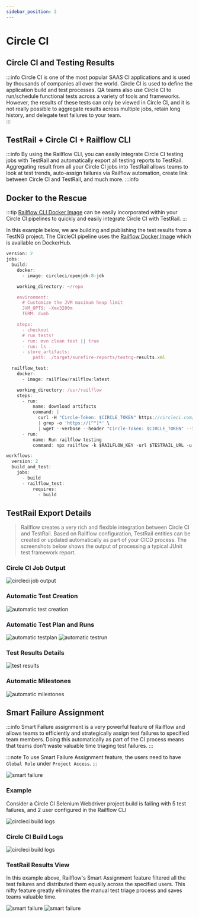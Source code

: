 ```yaml
---
sidebar_position: 2
---
```


# Circle CI

## Circle CI and Testing Results
:::info
Circle CI is one of the most popular SAAS CI applications and is used by thousands of companies all over the world. Circle CI is used to define the application build and test processes. QA teams also use Circle CI to run/schedule functional tests across a variety of tools and frameworks. However, the results of these tests can only be viewed in Circle CI, and it is not really possible to aggregate results across multiple jobs, retain long history, and delegate test failures to your team.  
:::

## TestRail + Circle CI + Railflow CLI
:::info
By using the Railflow CLI, you can easily integrate Circle CI testing jobs with TestRail and automatically export all testing reports to TestRail. Aggregating result from all your Circle CI jobs into TestRail allows teams to look at test trends, auto-assign failures via Railflow automation, create link between Circle CI and TestRail, and much more. 
:::info

## Docker to the Rescue
:::tip
[Railflow CLI Docker Image](https://hub.docker.com/r/railflow/railflow) can be easily incorporated within your Circle CI pipelines to quickly and easily integrate Circle CI with TestRail. 
:::

In this example below, we are building and publishing the test results from a TestNG project. The CircleCI pipeline uses the [Railflow Docker Image](https://hub.docker.com/r/railflow/railflow) which is available on DockerHub.


```jsx title="Circle CI Pipeline Example"
version: 2
jobs:
  build:
    docker:
      - image: circleci/openjdk:8-jdk

    working_directory: ~/repo

    environment:
      # Customize the JVM maximum heap limit
      JVM_OPTS: -Xmx3200m
      TERM: dumb

    steps:
      - checkout
      # run tests!
      - run: mvn clean test || true
      - run: ls .
      - store_artifacts:
          path: ./target/surefire-reports/testng-results.xml

  railflow_test:
    docker:
      - image: railflow/railflow:latest

    working_directory: /usr/railflow
    steps:
      - run:
          name: download artifacts
          command: |
            curl -H "Circle-Token: $CIRCLE_TOKEN" https://circleci.com/api/v1.1/project/github/railflow/testng_example/10/artifacts \
            | grep -o 'https://[^"]*' \
            | wget --verbose --header "Circle-Token: $CIRCLE_TOKEN" --input-file -
      - run:
          name: Run railflow testing
          command: npx railflow -k $RAILFLOW_KEY -url $TESTRAIL_URL -u $RAILFLOW_USERNAME -p $RAILFLOW_PASSWORD -pr "CircleCI-Demo" -path Demo/TestNG -f testng -a john@foo.com, jane@foo.com -r /usr/railflow/testng-results.xml -tp TestPlanName

workflows:
  version: 2
  build_and_test:
    jobs:
      - build
      - railflow_test:
          requires:
            - build

```

## TestRail Export Details
>Railflow creates a very rich and flexible integration between Circle CI and TestRail. Based on Railflow configuration, TestRail entities can be created or updated automatically as part of your CICD process. The screenshots below shows the output of processing a typical JUnit test framework report. 

### Circle CI Job Output 
![circleci job output ](/img/cicd/circleci/circle-build-output.png)

### Automatic Test Creation
![automatic test creation ](/img/cicd/jenkins/plugin-exec-3.png)

### Automatic Test Plan and Runs
![automatic testplan ](/img/cicd/jenkins/plugin-exec-4.png)
![automatic testrun ](/img/cicd/jenkins/plugin-exec-5.png)

### Test Results Details
![test results ](/img/cicd/jenkins/plugin-exec-6.png)

### Automatic Milestones
![automatic milestones ](/img/cicd/jenkins/plugin-exec-7.png)


## Smart Failure Assignment
:::info
Smart Failure assignment is a very powerful feature of Railflow and allows teams to efficiently and strategically assign test failures to specified team members. Doing this automatically as part of the CI process means that teams don't waste valuable time triaging test failures. 
:::

:::note
To use Smart Failure Assignment feature, the users need to have `Global Role` under `Project Access`.
::: 

![smart failure](/img/cicd/jenkins/smart-failure-5.png)

### Example
Consider a Circle CI Selenium Webdriver project build is failing with 5 test failures, and 2 user configured in the Railflow CLI

![circleci build logs](/img/cicd/circleci/circle-smart-assign.png)

### Circle CI Build Logs 

![circleci build logs](/img/cicd/jenkins/smart-failure-2.png)

### TestRail Results View
In this example above, Railflow's Smart Assignment feature filtered all the test failures and distributed them equally across the specified users. This nifty feature greatly eliminates the manual test triage process and saves teams valuable time.

![smart failure](/img/cicd/jenkins/smart-failure-3.png)
![smart failure](/img/cicd/jenkins/smart-failure-4.png)


